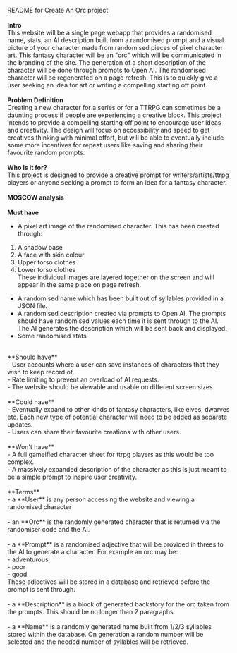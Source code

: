 README for Create An Orc project
<br />
<br />
**Intro**
<br />
This website will be a single page webapp that provides a randomised name, stats, an AI description built from a randomised prompt and a visual
picture of your character made from randomised pieces of pixel character art. This fantasy character will be an "orc" 
which will be communicated in the branding of the site.
The generation of a short description of the character will be done through prompts to Open AI.
The randomised character will be regenerated on a page refresh. This is to quickly give a user 
seeking an idea for art or writing a compelling starting off point.
<br />
<br />
**Problem Definition**
<br />
Creating a new character for a series or for a TTRPG can sometimes be a daunting process if people are
experiencing a creative block. 
This project intends to provide a compelling starting off point to encourage user ideas and creativity.
The design will focus on accessibility and speed to get creatives thinking with minimal effort, but will be
able to eventually include some more incentives for repeat users like saving and sharing their 
favourite random prompts.
<br />
<br />
**Who is it for?**
<br />
This project is designed to provide a creative prompt for writers/artists/ttrpg players or anyone seeking a
prompt to form an idea for a fantasy character.
<br />
<br />
**MOSCOW analysis**
<br />
<br />
**Must have**
<br/>
- A pixel art image of the randomised character. This has been created through: <br />
1. A shadow base <br />
2. A face with skin colour <br />
3. Upper torso clothes <br />
4. Lower torso clothes <br />
These individual images are layered together on the screen and will appear in the same place on page refresh. <br />
- A randomised name which has been built out of syllables provided in a JSON file. <br />
- A randomised description created via prompts to Open AI. The prompts should have randomised values each time it is sent
through to the AI. The AI generates the description which will be sent back and displayed. <br />
- Some randomised stats
<br />
**Should have**
<br />
- User accounts where a user can save instances of characters that they wish to keep record of. <br />
- Rate limiting to prevent an overload of AI requests. <br />
- The website should be viewable and usable on different screen sizes. <br />
<br />
**Could have**
<br />
- Eventually expand to other kinds of fantasy characters, like elves, dwarves etc. Each new type of potential character
will need to be added as separate updates. <br />
- Users can share their favourite creations with other users. <br />
<br />
**Won't have**
<br />
- A full gameified character sheet for ttrpg players as this would be too complex. <br />
- A massively expanded description of the character as this is just meant to be a simple prompt to inspire user
creativity. <br />
<br />
**Terms**
<br />
- a **User** is any person accessing the website and viewing a randomised character
<br /> <br />
- an **Orc** is the randomly generated character that is returned via the randomiser code and the AI.
<br /> <br />
- a **Prompt** is a randomised adjective that will be provided in threes to the AI to generate a
character. For example an orc may be:<br />
- adventurous<br />
- poor<br />
- good<br />
These adjectives will be stored in a database and retrieved before the prompt is sent through.
<br /> <br />
- a **Description** is a block of generated backstory for the orc taken from the prompts. This should be no
longer than 2 paragraphs.
<br /> <br />
- a **Name** is a randomly generated name built from 1/2/3 syllables stored within the database. On
generation a random number will be selected and the needed number of syllables will be retrieved.
